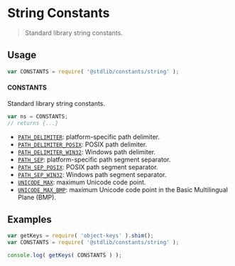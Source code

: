 <!--

@license Apache-2.0

Copyright (c) 2018 The Stdlib Authors.

Licensed under the Apache License, Version 2.0 (the "License");
you may not use this file except in compliance with the License.
You may obtain a copy of the License at

   http://www.apache.org/licenses/LICENSE-2.0

Unless required by applicable law or agreed to in writing, software
distributed under the License is distributed on an "AS IS" BASIS,
WITHOUT WARRANTIES OR CONDITIONS OF ANY KIND, either express or implied.
See the License for the specific language governing permissions and
limitations under the License.

-->

# String Constants

> Standard library string constants.

<section class="usage">

## Usage

```javascript
var CONSTANTS = require( '@stdlib/constants/string' );
```

#### CONSTANTS

Standard library string constants.

```javascript
var ns = CONSTANTS;
// returns {...}
```

<!-- <toc pattern="*"> -->

<div class="namespace-toc">

-   <span class="signature">[`PATH_DELIMITER`][@stdlib/constants/string/path-delimiter]</span><span class="delimiter">: </span><span class="description">platform-specific path delimiter.</span>
-   <span class="signature">[`PATH_DELIMITER_POSIX`][@stdlib/constants/string/path-delimiter-posix]</span><span class="delimiter">: </span><span class="description">POSIX path delimiter.</span>
-   <span class="signature">[`PATH_DELIMITER_WIN32`][@stdlib/constants/string/path-delimiter-win32]</span><span class="delimiter">: </span><span class="description">Windows path delimiter.</span>
-   <span class="signature">[`PATH_SEP`][@stdlib/constants/string/path-sep]</span><span class="delimiter">: </span><span class="description">platform-specific path segment separator.</span>
-   <span class="signature">[`PATH_SEP_POSIX`][@stdlib/constants/string/path-sep-posix]</span><span class="delimiter">: </span><span class="description">POSIX path segment separator.</span>
-   <span class="signature">[`PATH_SEP_WIN32`][@stdlib/constants/string/path-sep-win32]</span><span class="delimiter">: </span><span class="description">Windows path segment separator.</span>
-   <span class="signature">[`UNICODE_MAX`][@stdlib/constants/string/unicode-max]</span><span class="delimiter">: </span><span class="description">maximum Unicode code point.</span>
-   <span class="signature">[`UNICODE_MAX_BMP`][@stdlib/constants/string/unicode-max-bmp]</span><span class="delimiter">: </span><span class="description">maximum Unicode code point in the Basic Multilingual Plane (BMP).</span>

</div>

<!-- </toc> -->

</section>

<!-- /.usage -->

<section class="examples">

## Examples

<!-- TODO: better examples -->

<!-- eslint no-undef: "error" -->

```javascript
var getKeys = require( 'object-keys' ).shim();
var CONSTANTS = require( '@stdlib/constants/string' );

console.log( getKeys( CONSTANTS ) );
```

</section>

<!-- /.examples -->

<section class="links">

<!-- <toc-links> -->

[@stdlib/constants/string/path-delimiter]: https://github.com/stdlib-js/stdlib/tree/develop/lib/node_modules/%40stdlib/constants/string/path-delimiter

[@stdlib/constants/string/path-delimiter-posix]: https://github.com/stdlib-js/stdlib/tree/develop/lib/node_modules/%40stdlib/constants/string/path-delimiter-posix

[@stdlib/constants/string/path-delimiter-win32]: https://github.com/stdlib-js/stdlib/tree/develop/lib/node_modules/%40stdlib/constants/string/path-delimiter-win32

[@stdlib/constants/string/path-sep]: https://github.com/stdlib-js/stdlib/tree/develop/lib/node_modules/%40stdlib/constants/string/path-sep

[@stdlib/constants/string/path-sep-posix]: https://github.com/stdlib-js/stdlib/tree/develop/lib/node_modules/%40stdlib/constants/string/path-sep-posix

[@stdlib/constants/string/path-sep-win32]: https://github.com/stdlib-js/stdlib/tree/develop/lib/node_modules/%40stdlib/constants/string/path-sep-win32

[@stdlib/constants/string/unicode-max]: https://github.com/stdlib-js/stdlib/tree/develop/lib/node_modules/%40stdlib/constants/string/unicode-max

[@stdlib/constants/string/unicode-max-bmp]: https://github.com/stdlib-js/stdlib/tree/develop/lib/node_modules/%40stdlib/constants/string/unicode-max-bmp

<!-- </toc-links> -->

</section>

<!-- /.links -->
